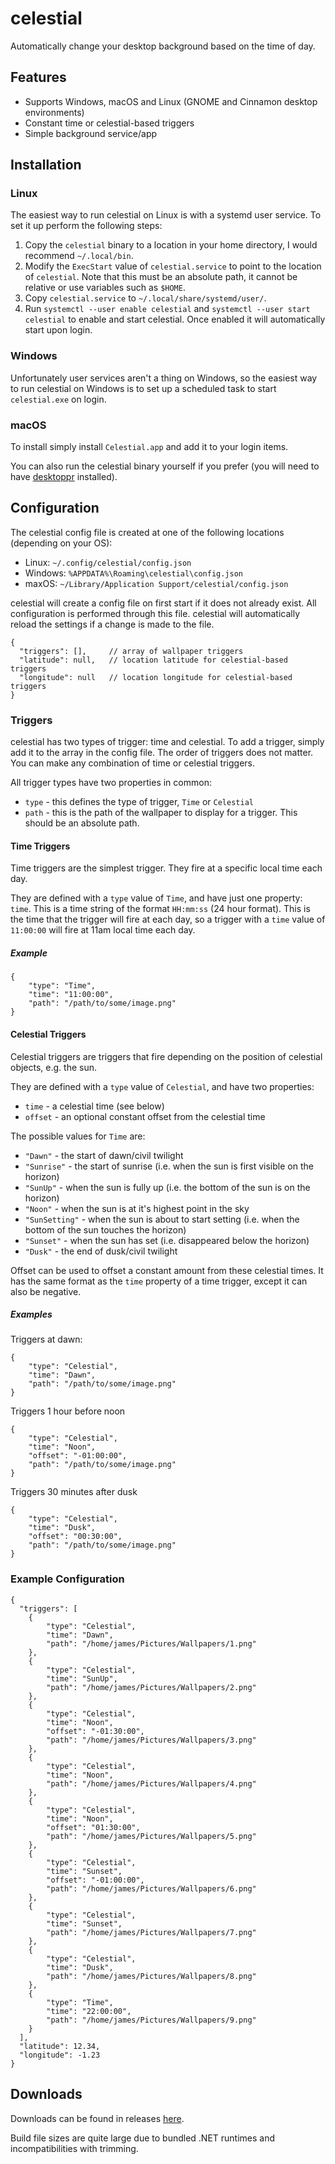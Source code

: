 # celestial
Automatically change your desktop background based on the time of day.

## Features
- Supports Windows, macOS and Linux (GNOME and Cinnamon desktop environments)
- Constant time or celestial-based triggers
- Simple background service/app

## Installation
### Linux
The easiest way to run celestial on Linux is with a systemd user service. To set it up perform the following steps:

1. Copy the `celestial` binary to a location in your home directory, I would recommend `~/.local/bin`.
1. Modify the `ExecStart` value of `celestial.service` to point to the location of `celestial`. Note that this must be an absolute path, it cannot be relative or use variables such as `$HOME`.
1. Copy `celestial.service` to `~/.local/share/systemd/user/`.
1. Run `systemctl --user enable celestial` and `systemctl --user start celestial` to enable and start celestial. Once enabled it will automatically start upon login.

### Windows
Unfortunately user services aren't a thing on Windows, so the easiest way to run celestial on Windows is to set up a scheduled task to start `celestial.exe` on login.

### macOS
To install simply install `Celestial.app` and add it to your login items.

You can also run the celestial binary yourself if you prefer (you will need to have [desktoppr](https://github.com/scriptingosx/desktoppr) installed).

## Configuration

The celestial config file is created at one of the following locations (depending on your OS):
- Linux: `~/.config/celestial/config.json`
- Windows: `%APPDATA%\Roaming\celestial\config.json`
- maxOS: `~/Library/Application Support/celestial/config.json`

celestial will create a config file on first start if it does not already exist. All configuration is performed through this file. celestial will automatically reload the settings if a change is made to the file.

```
{
  "triggers": [],     // array of wallpaper triggers
  "latitude": null,   // location latitude for celestial-based triggers
  "longitude": null   // location longitude for celestial-based triggers
}
```

### Triggers
celestial has two types of trigger: time and celestial. To add a trigger, simply add it to the array in the config file. The order of triggers does not matter. You can make any combination of time or celestial triggers.

All trigger types have two properties in common:
- `type` - this defines the type of trigger, `Time` or `Celestial`
- `path` - this is the path of the wallpaper to display for a trigger. This should be an absolute path.

#### Time Triggers
Time triggers are the simplest trigger. They fire at a specific local time each day.

They are defined with a `type` value of `Time`, and have just one property: `time`. This is a time string of the format `HH:mm:ss` (24 hour format). This is the time that the trigger will fire at each day, so a trigger with a `time` value of `11:00:00` will fire at 11am local time each day.

##### Example
```
{
    "type": "Time",
    "time": "11:00:00",
    "path": "/path/to/some/image.png"
}
```

#### Celestial Triggers
Celestial triggers are triggers that fire depending on the position of celestial objects, e.g. the sun.

They are defined with a `type` value of `Celestial`, and have two properties:
- `time` - a celestial time (see below)
- `offset` - an optional constant offset from the celestial time

The possible values for `Time` are:
- `"Dawn"` - the start of dawn/civil twilight
- `"Sunrise"` - the start of sunrise (i.e. when the sun is first visible on the horizon)
- `"SunUp"` - when the sun is fully up (i.e. the bottom of the sun is on the horizon)
- `"Noon"` - when the sun is at it's highest point in the sky
- `"SunSetting"` - when the sun is about to start setting (i.e. when the bottom of the sun touches the horizon)
- `"Sunset"` - when the sun has set (i.e. disappeared below the horizon)
- `"Dusk"` - the end of dusk/civil twilight

Offset can be used to offset a constant amount from these celestial times. It has the same format as the `time` property of a time trigger, except it can also be negative.

##### Examples
Triggers at dawn:
```
{
    "type": "Celestial",
    "time": "Dawn",
    "path": "/path/to/some/image.png"
}
```

Triggers 1 hour before noon
```
{
    "type": "Celestial",
    "time": "Noon",
    "offset": "-01:00:00",
    "path": "/path/to/some/image.png"
}
```

Triggers 30 minutes after dusk
```
{
    "type": "Celestial",
    "time": "Dusk",
    "offset": "00:30:00",
    "path": "/path/to/some/image.png"
}
```

### Example Configuration
```
{
  "triggers": [
    {
        "type": "Celestial",
        "time": "Dawn",
        "path": "/home/james/Pictures/Wallpapers/1.png"
    },
    {
        "type": "Celestial",
        "time": "SunUp",
        "path": "/home/james/Pictures/Wallpapers/2.png"
    },
    {
        "type": "Celestial",
        "time": "Noon",
        "offset": "-01:30:00",
        "path": "/home/james/Pictures/Wallpapers/3.png"
    },
    {
        "type": "Celestial",
        "time": "Noon",
        "path": "/home/james/Pictures/Wallpapers/4.png"
    },
    {
        "type": "Celestial",
        "time": "Noon",
        "offset": "01:30:00",
        "path": "/home/james/Pictures/Wallpapers/5.png"
    },
    {
        "type": "Celestial",
        "time": "Sunset",
        "offset": "-01:00:00",
        "path": "/home/james/Pictures/Wallpapers/6.png"
    },
    {
        "type": "Celestial",
        "time": "Sunset",
        "path": "/home/james/Pictures/Wallpapers/7.png"
    },
    {
        "type": "Celestial",
        "time": "Dusk",
        "path": "/home/james/Pictures/Wallpapers/8.png"
    },
    {
        "type": "Time",
        "time": "22:00:00",
        "path": "/home/james/Pictures/Wallpapers/9.png"
    }
  ],
  "latitude": 12.34,
  "longitude": -1.23
}
```

## Downloads
Downloads can be found in releases [here](https://github.com/jamerst/celestial/releases).

Build file sizes are quite large due to bundled .NET runtimes and incompatibilities with trimming.